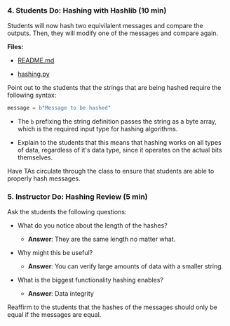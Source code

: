 ### 4. Students Do: Hashing with Hashlib (10 min)

Students will now hash two equivilalent messages and compare the outputs.
Then, they will modify one of the messages and compare again.

**Files:**

* [README.md](Activities/04-Stu_Hashlib/README.md)

* [hashing.py](Activities/04-Stu_Hashlib/Unsolved/hashing.py)

Point out to the students that the strings that are being hashed require the following syntax:

```python
message = b"Message to be hashed"
```

* The `b` prefixing the string definition passes the string as a byte array, which is the required input type for hashing algorithms.

* Explain to the students that this means that hashing works on all types of data, regardless of it's data type,
  since it operates on the actual bits themselves.

Have TAs circulate through the class to ensure that students are able to properly hash messages.

### 5. Instructor Do: Hashing Review (5 min)

Ask the students the following questions:

  * What do you notice about the length of the hashes?

    * **Answer**: They are the same length no matter what.

  * Why might this be useful?

    * **Answer**: You can verify large amounts of data with a smaller string.

  * What is the biggest functionality hashing enables?

    * **Answer**: Data integrity

Reaffirm to the students that the hashes of the messages should only be equal if the messages are equal.
